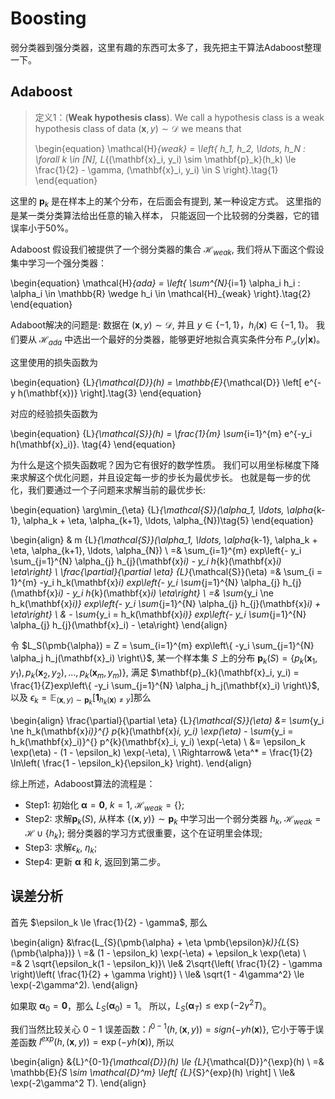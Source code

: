 # Boosting

弱分类器到强分类器，这里有趣的东西可太多了，我先把主干算法Adaboost整理一下。

## Adaboost

>定义1：(**Weak hypothesis class**).
>We call a hypothesis class is a weak hypothesis class of data $(\mathbf{x}, y) \sim \mathcal{D}$ we means that
>
>\begin{equation}
>    \mathcal{H}_{weak} = \left\{ 
>        h_1, h_2, \ldots, h_N : \forall k \in [N], L_{(\mathbf{x}_i, y_i) \sim \mathbf{p}_k}(h_k) \le \frac{1}{2} - \gamma, (\mathbf{x}_i, y_i) \in S
>    \right\}.\tag{1}
>\end{equation}
>

这里的 $\mathbf{p}_k$ 是在样本上的某个分布，在后面会有提到, 某一种设定方式。
这里指的是某一类分类算法给出任意的输入样本， 只能返回一个比较弱的分类器，它的错误率小于50%。

Adaboost 假设我们被提供了一个弱分类器的集合 $\mathcal{H}_{weak}$, 我们将从下面这个假设集中学习一个强分类器：

\begin{equation}
    \mathcal{H}_{ada} = 
    \left\{ 
        \sum^{N}_{i=1} \alpha_i h_i : \alpha_i \in \mathbb{R} \wedge h_i \in \mathcal{H}_{weak} 
    \right\}.\tag{2}
\end{equation}

Adaboot解决的问题是: 数据在 $(\mathbf{x}, y) \sim \mathcal{D}$, 并且 $y \in \{-1, 1\}$，$h_i(\mathbf{x}) \in\{-1, 1\}$。 我们要从 $\mathcal{H}_{ada}$ 中选出一个最好的分类器，能够更好地拟合真实条件分布 $P_{\mathcal{D}}(y \vert \mathbf{x})$。

这里使用的损失函数为

\begin{equation}
    {L}_{\mathcal{D}}(h) = \mathbb{E}_{\mathcal{D}} \left[ e^{- y h(\mathbf{x})} \right].\tag{3}
\end{equation}

对应的经验损失函数为


\begin{equation}
    {L}_{\mathcal{S}}(h) = \frac{1}{m} \sum_{i=1}^{m} e^{-y_i h(\mathbf{x}_i)}.
    \tag{4}
\end{equation}

为什么是这个损失函数呢？因为它有很好的数学性质。
我们可以用坐标梯度下降来求解这个优化问题，并且设定每一步的步长为最优步长。
也就是每一步的优化，我们要通过一个子问题来求解当前的最优步长:

\begin{equation}
    \arg\min_{\eta} {L}_{\mathcal{S}}(\alpha_1, \ldots, \alpha_{k-1}, \alpha_k + \eta, \alpha_{k+1}, \ldots, \alpha_{N})\tag{5}
\end{equation}

\begin{align}
    & m {L}_{\mathcal{S}}(\alpha_1, \ldots, \alpha_{k-1}, \alpha_k + \eta, \alpha_{k+1}, \ldots, \alpha_{N}) \\
    =& \sum_{i=1}^{m} exp\left\{- y_i \sum_{j=1}^{N} \alpha_{j} h_{j}(\mathbf{x}_i) - y_i h_{k}(\mathbf{x}_i) \eta\right\} \\
    \frac{\partial}{\partial \eta} {L}_{\mathcal{S}}(\eta)
    =& \sum_{i = 1}^{m} -y_i h_k(\mathbf{x}_i) exp\left\{- y_i \sum_{j=1}^{N} \alpha_{j} h_{j}(\mathbf{x}_i) - y_i h_{k}(\mathbf{x}_i) \eta\right\} \\
    =& \sum_{y_i \ne h_k(\mathbf{x}_i)} exp\left\{- y_i \sum_{j=1}^{N} \alpha_{j} h_{j}(\mathbf{x}_i) + \eta\right\} \\
    & - \sum_{y_i = h_k(\mathbf{x}_i)} exp\left\{- y_i \sum_{j=1}^{N} \alpha_{j} h_{j}(\mathbf{x}_i) - \eta\right\}
\end{align}

令  $L_S(\pmb{\alpha}) = Z = \sum_{i=1}^{m} exp\left\{ -y_i \sum_{j=1}^{N} \alpha_j h_j(\mathbf{x}_i) \right\}$,
某一个样本集 $S$ 上的分布 $\mathbf{p}_{k}(S) = \left\{ p_k(\mathbf{x}_1, y_1), p_k(\mathbf{x}_2, y_2), \ldots, p_k(\mathbf{x}_m, y_m)\right\}$, 满足 $\mathbf{p}_{k}(\mathbf{x}_i, y_i) = \frac{1}{Z}exp\left\{ -y_i \sum_{j=1}^{N} \alpha_j h_j(\mathbf{x}_i) \right\}$, 以及 $\epsilon_k = \mathbb{E}_{(\mathbf{x}, y) \sim \mathbf{p}_k} \left[ \pmb{1}_{h_k(\mathbf{x})\ne y} \right]$那么 

\begin{align}
    \frac{\partial}{\partial \eta} {L}_{\mathcal{S}}(\eta)
    &= \sum_{y_i \ne h_k(\mathbf{x}_i)}^{} p_{k}(\mathbf{x}_i, y_i) \exp(\eta)
    - \sum_{y_i = h_k(\mathbf{x}_i)}^{} p^{k}(\mathbf{x}_i, y_i) \exp(-\eta) \\
    &= \epsilon_k \exp(\eta) - (1 - \epsilon_k) \exp(-\eta), \\
    \Rightarrow& \eta^* = \frac{1}{2} \ln\left( \frac{1 - \epsilon_k}{\epsilon_k} \right).
\end{align}


综上所述，Adaboost算法的流程是：

- Step1: 初始化 $\pmb{\alpha} = \pmb{0}$, $k = 1$, $\mathcal{H}_{weak} = \{\}$;
- Step2: 求解$\mathbf{p}_{k}(S)$, 从样本 $\{(\mathbf{x}, y)\} \sim \mathbf{p}_{k}$ 中学习出一个弱分类器 $h_k$, $\mathcal{H}_{weak} = \mathcal{H} \cup \{h_k\}$; 弱分类器的学习方式很重要，这个在证明里会体现;
- Step3: 求解$\epsilon_k$, $\eta_k$;
- Step4: 更新 $\pmb{\alpha}$ 和 $k$, 返回到第二步。


## 误差分析
首先 $\epsilon_k \le \frac{1}{2} - \gamma$, 那么

\begin{align}
    &\frac{L_{S}(\pmb{\alpha} + \eta \pmb{\epsilon}_k)}{L_{S}(\pmb{\alpha})} \\
    =& (1 - \epsilon_k) \exp(-\eta) + \epsilon_k \exp(\eta) \\  
    =& 2 \sqrt{\epsilon_k(1 - \epsilon_k)}\\ 
    \le& 2\sqrt{\left( \frac{1}{2} - \gamma \right)\left( \frac{1}{2} + \gamma \right)} \\
    \le& \sqrt{1 - 4\gamma^2} \le \exp(-2\gamma^2).
\end{align}

如果取 $\pmb{\alpha}_0 = \pmb{0}$，那么  $L_{S}(\pmb{\alpha}_0) = 1$。
所以，$L_{S}(\pmb{\alpha}_T) \le \exp(-2\gamma^2T)$。

我们当然比较关心 $0-1$ 误差函数：$l^{0-1}(h, (\mathbf{x}, y)) = sign\{- y h(\mathbf{x})\}$,
它小于等于误差函数  $l^{exp}(h, (\mathbf{x}, y)) = \exp(-y h(\mathbf{x}))$, 所以

\begin{align}
    &{L}^{0-1}_{\mathcal{D}}(h) \le {L}_{\mathcal{D}}^{\exp}(h) \\
    =& \mathbb{E}_{S \sim \mathcal{D}^m} \left[ {L}_{S}^{exp}(h) \right] \\
    \le& \exp(-2\gamma^2 T).
\end{align}



